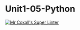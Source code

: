 # Unit1-05-Python
[![Mr Coxall's Super Linter](https://github.com/ICS3U-Programming-JaydenS/Unit1-05-Python/workflows/Mr%20Coxall's%20Super%20Linter/badge.svg)](https://github.com/ICS3U-Programming-JaydenS/Unit1-05-Python/actions/)
